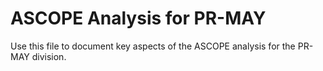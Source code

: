 # ASCOPE Analysis for PR-MAY

Use this file to document key aspects of the ASCOPE analysis for the PR-MAY division.
